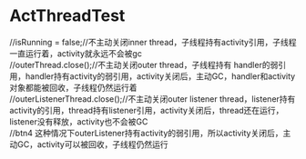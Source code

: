 # ActThreadTest
//isRunning = false;//不主动关闭inner thread，子线程持有activity引用，子线程一直运行着，activity就永远不会被gc  
//outerThread.close();//不主动关闭outer thread，子线程持有 handler的弱引用，handler持有activity的弱引用，activity关闭后，主动GC，handler和activity对象都能被回收，子线程仍然运行着  
//outerListenerThread.close();//不主动关闭outer listener thread，listener持有activity的引用，thread持有listener引用，activity关闭后，thread还在运行，listener没有释放，activity也不会被GC  
//btn4  这种情况下outerListener持有activity的弱引用，所以activity关闭后，主动GC，activity可以被回收，子线程仍然运行  
